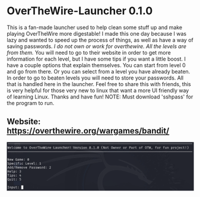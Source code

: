 # OverTheWire-Launcher 0.1.0
This is a fan-made launcher used to help clean some stuff up and make playing OverTheWire more digestable! 
I made this one day because I was lazy and wanted to speed up the process of things, as well as have 
a way of saving passwords. *I do not own or work for overthewire. All the levels are from them.*
You will need to go to their website in order to get more information for each level, but I have some 
tips if you want a little boost. I have a couple options that explain themselves. You can start from
level 0 and go from there. Or you can select from a level you have already beaten. In order to go to 
beaten levels you will need to store your passwords. All that is handled here in the launcher. Feel
free to share this with friends, this is very helpful for those very new to linux that want a more UI 
friendly way of learning Linux. Thanks and have fun! NOTE: Must download 'sshpass' for the program to run.

Website: https://overthewire.org/wargames/bandit/
----------------------------------------------------------------------------------------------------------
![](OverTheWireLauncher.png)
